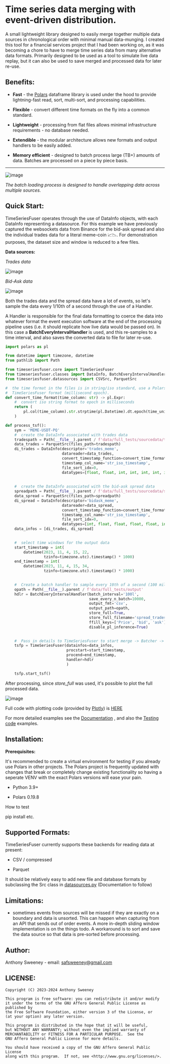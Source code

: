 # Time series data merging with event-driven distribution. 


A small lightweight library designed to easily merge together multiple data sources in chronological order with minimal manual data-munging. I created this tool for a financial services project that I had been working on, as it was becoming a chore to have to merge time series data from many alternative data formats. Primarily designed to be used as a tool to simulate live data replay, but it can also be used to save merged and processed data for later re-use. 


##  Benefits:

- **Fast** - the [Polars](https://github.com/pola-rs/polars) dataframe library is used under the hood to provide lightning-fast read, sort, multi-sort, and processing capabilities.

- **Flexible** - convert different time formats on the fly into a common standard. 

- **Lightweight** - processing from flat files allows minimal infrastructure requirements - no database needed. 

- **Extendible** - the modular architecture allows new formats and output handlers to be easily added. 

- **Memory efficient** - designed to batch process large (TB+) amounts of data. Batches are processed on a piece by piece basis.  <insert bit about using Polars lazyframe support to select the processing columns later> 

***


![image](https://github.com/klovanone/timeseriesfuser/blob/main/docs/tsf_chunking_animation_v2.svg)

*The batch loading process is designed to handle overlapping data across multiple sources.* 

## Quick Start: 

TimeSeriesFuser operates through the use of DataInfo objects, with each DataInfo representing a datasource. For this example we have previously captured the websockets data from Binance for the bid-ask spread and also the individual trades data for a literal meme-coin 📈📉. For demonstration purposes, the dataset size and window is reduced to a few files. 

**Data sources:**

*Trades data*

![image](https://github.com/klovanone/timeseriesfuser/assets/39015947/60ec3bb8-5c47-4f99-b96c-b7cba5d4381a)



*Bid-Ask data*

![image](https://github.com/klovanone/timeseriesfuser/assets/39015947/bef15b93-b61e-40a3-9133-ed10073c57f1)



Both the trades data and the spread data have a lot of events, so let's sample the data every 1/10th of a second through the use of a Handler. 

A Handler is responsible for the final data formatting to coerce the data into whatever format the event execution software at the end of the processing pipeline uses (i.e. it should replicate how live data would be passed on). In this case a **BatchEveryIntervalHandler** is used, and this re-samples to a time interval, and also saves the converted data to file for later re-use.

```python
import polars as pl

from datetime import timezone, datetime
from pathlib import Path

from timeseriesfuser.core import TimeSeriesFuser
from timeseriesfuser.classes import DataInfo, BatchEveryIntervalHandler
from timeseriesfuser.datasources import CSVSrc, ParquetSrc

#  the time format in the files is in string/iso standard, use a Polars expression to convert into
#  TimeSeriesFuser format (millisecond epoch).
def convert_time_format(time_column: str) -> pl.Expr:
    #  convert iso string format to epoch in milliseconds
    return (
        pl.col(time_column).str.strptime(pl.Datetime).dt.epoch(time_unit="ms")
    )

def process_tsf():
    sym = 'MEME-USDT-PQ'
    #  create the DataInfo associated with trades data
    tradespath = Path(__file__).parent / f'data/full_tests/sourcedata/trades/binance/{sym}'
    data_trades = ParquetSrc(files_path=tradespath)
    di_trades = DataInfo(descriptor='trades_meme',
                         datareader=data_trades,
                         convert_timestamp_function=convert_time_format,
                         timestamp_col_name='str_iso_timestamp',
                         file_sort_idx=0,
                         datatypes=[float, float, int, int, int, int, int, str])
    
    
    #  create the DataInfo associated with the bid-ask spread data
    spreadpath = Path(__file__).parent / f'data/full_tests/sourcedata/spread/binance/{sym}'
    data_spread = ParquetSrc(files_path=spreadpath)
    di_spread = DataInfo(descriptor='bidask_meme',
                         datareader=data_spread,
                         convert_timestamp_function=convert_time_format,
                         timestamp_col_name='str_iso_timestamp',
                         file_sort_idx=0,
                         datatypes=[int, float, float, float, float, int, str])
    data_infos = [di_trades, di_spread]

    
    #  select time windows for the output data
    start_timestamp = int(
        datetime(2023, 11, 4, 15, 22,
                 tzinfo=timezone.utc).timestamp() * 1000)
    end_timestamp = int(
        datetime(2023, 11, 4, 15, 34,
                 tzinfo=timezone.utc).timestamp() * 1000)

    
    #  Create a batch handler to sample every 10th of a second (100 millis ❤️)  and save to file.
    opath = Path(__file__).parent / f'data/full_tests/output'
    hdlr = BatchEveryIntervalHandler(batch_interval='100l',
                                     save_every_n_batch=10000,
                                     output_fmt='csv',
                                     output_path=opath,
                                     store_full=True,
                                     store_full_filename='spread_trades_multi_overlap_millis',
                                     ffill_keys=['Price', 'bid', 'ask'],
                                     disable_pl_inference=True)

    
    #  Pass in details to TimeSeriesFuser to start merge -> Batcher -> event execution
    tsfp = TimeSeriesFuser(datainfos=data_infos,
                           procstart=start_timestamp,
                           procend=end_timestamp,
                           handler=hdlr
                           )

    tsfp.start_tsf()
```



After processing, since *store_full* was used, it's possible to plot the full processed data. 

![image](https://github.com/klovanone/timeseriesfuser/assets/39015947/adc0dd11-177e-4615-9cc8-90555560be97)

Full code with plotting code (provided by [Plotly](https://plotly.com/python/)) is [HERE](https://github.com/klovanone/timeseriesfuser/blob/main/examples/demo_spread_trades_memecoin.py)

For more detailed examples see the [Documentation](https://github.com/klovanone/timeseriesfuser/tree/main/docs) , and also the [Testing code](https://github.com/klovanone/timeseriesfuser/tree/main/tests) examples. 


## Installation:

**Prerequisites:**

It's recommended to create a virtual environment for testing if you already use Polars in other projects. The Polars project is frequently updated with changes that break or completely change existing functionality so having a seperate VENV with the exact Polars versions will ease your pain. 

- Python 3.9+ 

- Polars 0.19.8


**<clone with github by runnning: >** 

How to test

**<install via pip>** 

pip install etc. 
    





## Supported Formats:  

TimeSeriesFuser currently supports these backends for reading data at present:

- CSV / compressed

- Parquet

It should be relatively easy to add new file and database formats by subclassing the Src class in [datasources.py](https://github.com/klovanone/timeseriesfuser/blob/main/timeseriesfuser/datasources.py) (Documentation to follow)


## Limitations:

- sometimes events from sources will be missed if they are exactly on a boundary and data is unsorted. This can happen when capturing from an API that sends out of order events. A more in-depth sliding window implementation is on the things todo. A workaround is to sort and save the data source so that data is pre-sorted before processing.
    

## Author:
	
Anthony Sweeney - email: [safsweeney@gmail.com](safsweeney@gmail.com)
	

## LICENSE:
	
	Copyright (C) 2023-2024 Anthony Sweeney

	This program is free software: you can redistribute it and/or modify
	it under the terms of the GNU Affero General Public License as published by
	the Free Software Foundation, either version 3 of the License, or
	(at your option) any later version.

	This program is distributed in the hope that it will be useful,
	but WITHOUT ANY WARRANTY; without even the implied warranty of
	MERCHANTABILITY or FITNESS FOR A PARTICULAR PURPOSE.  See the
	GNU Affero General Public License for more details.

	You should have received a copy of the GNU Affero General Public License
	along with this program.  If not, see <http://www.gnu.org/licenses/>.
			





